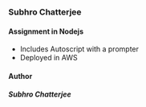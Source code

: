 ### Subhro Chatterjee  
#### Assignment in Nodejs
- Includes Autoscript with a prompter
- Deployed in AWS  

#### Author
##### Subhro Chatterjee